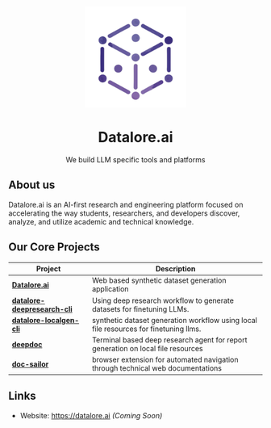 <p align="center">
  <img src="./assets/logo.png" alt="Datalore.ai" width="200"/>
</p>

<h1 align="center">Datalore.ai</h1>
<p align="center">
  We build LLM specific tools and platforms
</p>


## About us

Datalore.ai is an AI-first research and engineering platform focused on accelerating the way students, researchers, and developers discover, analyze, and utilize academic and technical knowledge.


## Our Core Projects

| Project | Description |
|---------|-------------|
| [**Datalore.ai**](https://github.com/Datalore-ai/Datalore.ai) | Web based synthetic dataset generation application |
| [**datalore-deepresearch-cli**](https://github.com/Datalore-ai/datalore-deepresearch-cli) | Using deep research workflow to generate datasets for finetuning LLMs. |
| [**datalore-localgen-cli**](https://github.com/Datalore-ai/datalore-localgen-cli) | synthetic dataset generation workflow using local file resources for finetuning llms. |
| [**deepdoc**](https://github.com/Datalore-ai/deepdoc) | Terminal based deep research agent for report generation on local file resources |
| [**doc-sailor**](https://github.com/Datalore-ai/doc-sailor) | browser extension for automated navigation through technical web documentations |

## Links

- Website: https://datalore.ai *(Coming Soon)*
